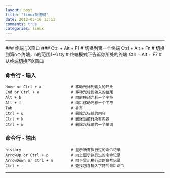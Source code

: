 ```yaml
---
layout: post
title: "linux快捷键"
date: 2012-05-16 13:11
comments: true
categories: linux
---
```


<!---
################################################################################
-->
<hr />
### 终端与X窗口 ###
	Ctrl + Alt + F1              # 切换到第一个终端
	Ctrl + Alt + Fn              # 切换到第n个终端，n的范围1~6
	tty                          # 终端模式下告诉你所处的终端
	Ctrl + Alt + F7              # 从终端切换回X窗口

### 命令行 - 输入 ###
	Home or Ctrl + a             # 移动光标到输入的开头
	End or Ctrl + e              # 移动光标到输入的结尾
	Alt + b                      # 向前移动光标一个字符
	Alt + f                      # 向后移动光标一个字符
	Tab                          # 补齐
	Ctrl + u                     # 删除光标前的内容
	Ctrl + k                     # 删除当前行所有内容
	Ctrl + w                     # 删除光标前的一个单词

### 命令行 - 输出 ###
	history                      # 显示所有执行过的命令记录
	ArrowUp or Ctrl + p          # 向上显示执行过的命令记录
	ArrowDown or Ctrl + n        # 向下显示执行过的命令记录
	Ctrl + r                     # 查找包含输入字符的最后命令

<hr />
